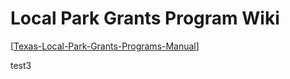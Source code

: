 # Local Park Grants Program Wiki
[[Texas-Local-Park-Grants-Programs-Manual]]

test3

[//begin]: # "Autogenerated link references for markdown compatibility"
[Texas-Local-Park-Grants-Programs-Manual]: Texas-Local-Park-Grants-Programs-Manual "Texas Local Park Grants Programs Manual"
[//end]: # "Autogenerated link references"